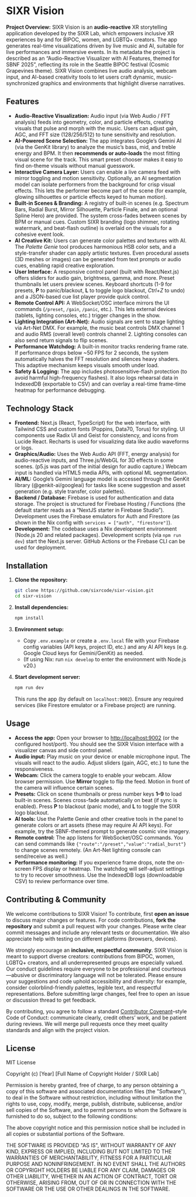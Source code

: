 # SIXR Vision

**Project Overview:** SIXR Vision is an **audio-reactive** XR storytelling application developed by the SIXR Lab, which empowers inclusive XR experiences by and for BIPOC, women, and LGBTQ+ creators.  The app generates real-time visualizations driven by live music and AI, suitable for live performances and immersive events.  In its metadata the project is described as an “Audio-Reactive Visualizer with AI Features, themed for SBNF 2025”, reflecting its role in the Seattle BIPOC festival (Cosmic Grapevines theme).  SIXR Vision combines live audio analysis, webcam input, and AI-based creativity tools to let users craft dynamic, music-synchronized graphics and environments that highlight diverse narratives.

## Features

* **Audio-Reactive Visualization:**  Audio input (via Web Audio / FFT analysis) feeds into geometry, color, and particle effects, creating visuals that pulse and morph with the music. Users can adjust gain, AGC, and FFT size (128/256/512) to tune sensitivity and resolution.
* **AI-Powered Scene Selection:**  The app integrates Google’s Gemini AI (via the GenKit library) to analyze the music’s bass, mid, and treble energy and BPM.  It then **recommends or auto-loads** the most fitting visual scene for the track. This smart preset chooser makes it easy to find on-theme visuals without manual guesswork.
* **Interactive Camera Layer:**  Users can enable a live camera feed with mirror toggling and motion sensitivity.  Optionally, an AI segmentation model can isolate performers from the background for crisp visual effects.  This lets the performer become part of the scene (for example, glowing silhouettes or particle effects keyed to human motion).
* **Built-in Scenes & Branding:**  A registry of built-in scenes (e.g. Spectrum Bars, Radial Burst, Mirror Silhouette, Particle Finale, and an optional Spline Hero) are provided.  The system cross-fades between scenes by BPM or manual cues.  Custom SIXR branding (logo shimmer, rotating watermark, and beat-flash outline) is overlaid on the visuals for a cohesive event look.
* **AI Creative Kit:**  Users can generate color palettes and textures with AI.  The *Palette Genie* tool produces harmonious HSB color sets, and a style-transfer shader can apply artistic textures.  Even procedural assets (3D meshes or images) can be generated from text prompts or audio cues, enabling rapid creative exploration.
* **User Interface:**  A responsive control panel (built with React/Next.js) offers sliders for audio gain, brightness, gamma, and more.  Preset thumbnails let users preview scenes.  Keyboard shortcuts (1-9 for presets, **P** to panic/blackout, **L** to toggle logo blackout, *Ctrl+Z* to undo) and a JSON-based cue list player provide quick control.
* **Remote Control API:**  A WebSocket/OSC interface mirrors the UI commands (`/preset`, `/gain`, `/panic`, etc.). This lets external devices (tablets, lighting consoles, etc.) trigger changes in the show.
* **Lighting Integration (Art-Net):**  Audio signals are sent to stage lighting via Art-Net DMX.  For example, the music beat controls DMX channel 1 and audio RMS (overall level) controls channel 2. Lighting consoles can also send return signals to flip scenes.
* **Performance Watchdog:**  A built-in monitor tracks rendering frame rate.  If performance drops below \~50 FPS for 2 seconds, the system automatically halves the FFT resolution and silences heavy shaders. This adaptive mechanism keeps visuals smooth under load.
* **Safety & Logging:**  The app includes photosensitive-flash protection (to avoid harmful high-frequency flashes).  It also logs rehearsal data in IndexedDB (exportable to CSV) and can overlay a real-time frame-time heatmap for performance debugging.

## Technology Stack

* **Frontend:** Next.js (React, TypeScript) for the web interface, with Tailwind CSS and custom fonts (Poppins, Data70, Torus) for styling.  UI components use Radix UI and Geist for consistency, and icons from Lucide React.  Recharts is used for visualizing data like audio waveforms or logs.
* **Graphics/Audio:**  Uses the Web Audio API (FFT, energy analysis) for audio-reactive inputs, and Three.js/WebGL for 3D effects in some scenes.  (p5.js was part of the initial design for audio capture.)  Webcam input is handled via HTML5 media APIs, with optional ML segmentation.
* **AI/ML:** Google’s Gemini language model is accessed through the GenKit library (@genkit-ai/googleai) for tasks like scene suggestion and asset generation (e.g. style transfer, color palettes).
* **Backend / Database:** Firebase is used for authentication and data storage.  The project is structured for Firebase Hosting / Functions (the default starter reads as a “NextJS starter in Firebase Studio”).  Development uses the Firebase emulators for Auth and Firestore (as shown in the Nix config with `services = ["auth", "firestore"]`).
* **Development:** The codebase uses a Nix development environment (Node.js 20 and related packages).  Development scripts (via `npm run dev`) start the Next.js server.  GitHub Actions or the Firebase CLI can be used for deployment.

## Installation

1. **Clone the repository:**

   ```bash
   git clone https://github.com/sixrcode/sixr-vision.git
   cd sixr-vision
   ```
2. **Install dependencies:**

   ```bash
   npm install
   ```
3. **Environment setup:**

   * Copy `.env.example` or create a `.env.local` file with your Firebase config variables (API keys, project ID, etc.) and any AI API keys (e.g. Google Cloud keys for Gemini/GenKit) as needed.
   * (If using Nix: run `nix develop` to enter the environment with Node.js v20.)
4. **Start development server:**

   ```bash
   npm run dev
   ```

   This runs the app (by default on `localhost:9002`).  Ensure any required services (like Firestore emulator or a Firebase project) are running.

## Usage

* **Access the app:** Open your browser to [http://localhost:9002](http://localhost:9002) (or the configured host/port).  You should see the SIXR Vision interface with a visualizer canvas and side control panel.
* **Audio input:** Play music on your device or enable microphone input. The visuals will react to the audio. Adjust sliders (gain, AGC, etc.) to tune the responsiveness.
* **Webcam:** Click the camera toggle to enable your webcam. Allow browser permission. Use **Mirror** toggle to flip the feed. Motion in front of the camera will influence certain scenes.
* **Presets:** Click on scene thumbnails or press number keys **1–9** to load built-in scenes. Scenes cross-fade automatically on beat (if sync is enabled). Press **P** to blackout (panic mode), and **L** to toggle the SIXR logo blackout.
* **AI tools:** Use the Palette Genie and other creative tools in the panel to generate colors or art assets (these may require AI API keys). For example, try the SBNF-themed prompt to generate cosmic vine imagery.
* **Remote control:** The app listens for WebSocket/OSC commands. You can send commands like `{"route":"/preset","value":"radial_burst"}` to change scenes remotely. (An Art-Net lighting console can send/receive as well.)
* **Performance monitoring:** If you experience frame drops, note the on-screen FPS display or heatmap. The watchdog will self-adjust settings to try to recover smoothness. Use the IndexedDB logs (downloadable CSV) to review performance over time.

## Contributing & Community

We welcome contributions to SIXR Vision! To contribute, first **open an issue** to discuss major changes or features. For code contributions, **fork the repository** and submit a pull request with your changes. Please write clear commit messages and include any relevant tests or documentation. We also appreciate help with testing on different platforms (browsers, devices).

We strongly encourage an **inclusive, respectful community**. SIXR Vision is meant to support diverse creators: contributions from BIPOC, women, LGBTQ+ creators, and all underrepresented groups are especially valued. Our conduct guidelines require everyone to be professional and courteous—abusive or discriminatory language will not be tolerated. Please ensure your suggestions and code uphold accessibility and diversity: for example, consider colorblind-friendly palettes, legible text, and respectful representations.  Before submitting large changes, feel free to open an issue or discussion thread to get feedback.

By contributing, you agree to follow a standard [Contributor Covenant](https://www.contributor-covenant.org/)–style Code of Conduct: communicate clearly, credit others’ work, and be patient during reviews. We will merge pull requests once they meet quality standards and align with the project vision.

## License

MIT License

Copyright (c) [Year] [Full Name of Copyright Holder / SIXR Lab]

Permission is hereby granted, free of charge, to any person obtaining a copy
of this software and associated documentation files (the "Software"), to deal
in the Software without restriction, including without limitation the rights
to use, copy, modify, merge, publish, distribute, sublicense, and/or sell
copies of the Software, and to permit persons to whom the Software is
furnished to do so, subject to the following conditions:

The above copyright notice and this permission notice shall be included in all
copies or substantial portions of the Software.

THE SOFTWARE IS PROVIDED "AS IS", WITHOUT WARRANTY OF ANY KIND, EXPRESS OR
IMPLIED, INCLUDING BUT NOT LIMITED TO THE WARRANTIES OF MERCHANTABILITY,
FITNESS FOR A PARTICULAR PURPOSE AND NONINFRINGEMENT. IN NO EVENT SHALL THE
AUTHORS OR COPYRIGHT HOLDERS BE LIABLE FOR ANY CLAIM, DAMAGES OR OTHER
LIABILITY, WHETHER IN AN ACTION OF CONTRACT, TORT OR OTHERWISE, ARISING FROM,
OUT OF OR IN CONNECTION WITH THE SOFTWARE OR THE USE OR OTHER DEALINGS IN THE
SOFTWARE.
